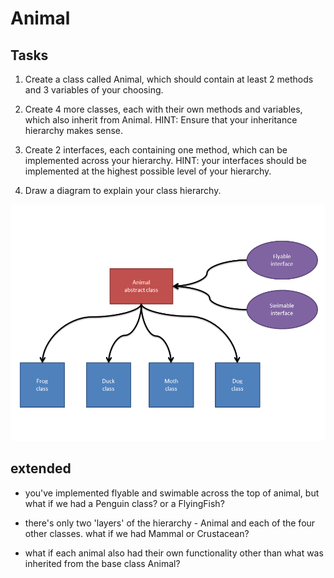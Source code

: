 # Animal

## Tasks

1. Create a class called Animal, which should contain at least 2 methods and 3 variables of your choosing.

2. Create 4 more classes, each with their own methods and variables, which also inherit from Animal.
	HINT: Ensure that your inheritance hierarchy makes sense.

3. Create 2 interfaces, each containing one method, which can be implemented across your hierarchy.
	HINT: your interfaces should be implemented at the highest possible level of your hierarchy.

4. Draw a diagram to explain your class hierarchy.

![diagram](diagram.png)

## extended

* you've implemented flyable and swimable across the top of animal, but what if we had a Penguin class? or a FlyingFish?

* there's only two 'layers' of the hierarchy - Animal and each of the four other classes. what if we had Mammal or Crustacean?

* what if each animal also had their own functionality other than what was inherited from the base class Animal?